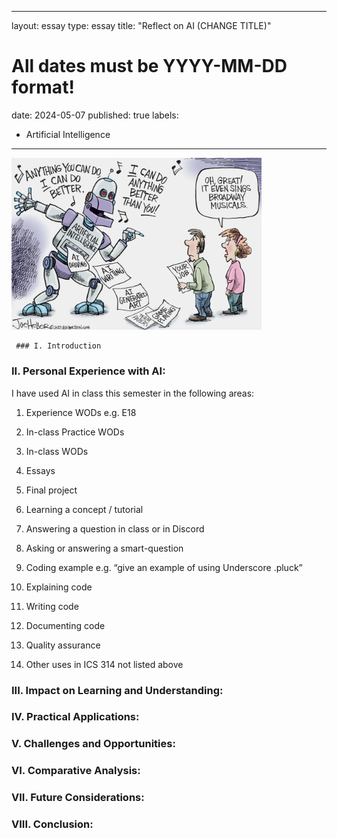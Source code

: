  ---
layout: essay
type: essay
title: "Reflect on AI (CHANGE TITLE)"
# All dates must be YYYY-MM-DD format!
date: 2024-05-07
published: true
labels:
  - Artificial Intelligence
---

<img width="400px" 
     class="rounded float-start pe-4" 
     src="../img/reflect-ai.png" >

     ### I. Introduction


### II. Personal Experience with AI:
I have used AI in class this semester in the following areas:

  1. Experience WODs e.g. E18

  2. In-class Practice WODs

  3. In-class WODs

  4. Essays

  5. Final project

  6. Learning a concept / tutorial

  7. Answering a question in class or in Discord

  8. Asking or answering a smart-question

  9. Coding example e.g. “give an example of using Underscore .pluck”

  10. Explaining code

  11. Writing code

  12. Documenting code

  13. Quality assurance 

  14. Other uses in ICS 314 not listed above


### III. Impact on Learning and Understanding:


### IV. Practical Applications:


### V. Challenges and Opportunities:


### VI. Comparative Analysis:


### VII. Future Considerations:


### VIII. Conclusion:
